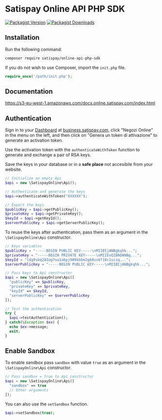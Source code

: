 # Satispay Online API PHP SDK
[![Packagist Version](https://img.shields.io/packagist/v/satispay/online-api-php-sdk.svg?style=flat-square)](https://packagist.org/packages/satispay/online-api-php-sdk)
[![Packagist Downloads](https://img.shields.io/packagist/dt/satispay/online-api-php-sdk.svg?style=flat-square)](https://packagist.org/packages/satispay/online-api-php-sdk)

## Installation
Run the following command:

```bash
composer require satispay/online-api-php-sdk
```

If you do not wish to use Composer, import the `init.php` file.

```php
require_once('/path/init.php');
```

## Documentation
https://s3-eu-west-1.amazonaws.com/docs.online.satispay.com/index.html

## Authentication
Sign in to your [Dashboard](https://business.satispay.com) at [business.satispay.com](https://business.satispay.com), click "Negozi Online" in the menu on the left, and then click on "Genera un token di attivazione" to generate an activation token.

Use the activation token with the `authenticateWithToken` function to generate and exchange a pair of RSA keys.

Save the keys in your database or in a **safe place** not accesibile from your website.
```php
// Initialize an empty Api
$api = new \SatispayOnline\Api();

// Authenticate and generate the keys
$api->authenticateWithToken("XXXXXX");

// Export the keys
$publicKey = $api->getPublicKey();
$privateKey = $api->getPrivateKey();
$keyId = $api->getKeyId();
$serverPublicKey = $api->getServerPublicKey();
```

To reuse the keys after authentication, pass them as an argument in the `\SatispayOnline\Api` constructor.
```php
// Keys variables
$publicKey = "-----BEGIN PUBLIC KEY-----\nMIIBIjANBgkqhk...";
$privateKey = "-----BEGIN PRIVATE KEY-----\nMIIEvQIBADANBg...";
$keyId = "ldg9sbq283og7ua1abpj989kbbm2g60us6f18c1sciq...";
$serverPublicKey = "-----BEGIN PUBLIC KEY-----\nMIIBIjANBgkqhk...";

// Pass keys to Api constructor
$api = new \SatispayOnline\Api([
  "publicKey" => $publicKey,
  "privateKey" => $privateKey,
  "keyId" => $keyId,
  "serverPublicKey" => $serverPublicKey
]);

// Test the authentication
try {
  $api->testAuthentication();
} catch(\Exception $ex) {
  echo $ex->message;
  exit;
}
```

## Enable Sandbox
To enable sandbox pass `sandbox` with value `true` as an argument in the `\SatispayOnline\Api` constructor.
```php
// Pass sandbox = true to Api constructor
$api = new \SatispayOnline\Api([
  "sandbox" => true
  // Other arguments
]);
```

You can also use the `setSandbox` function.
```php
$api->setSandbox(true);
```
